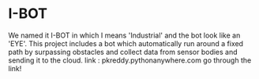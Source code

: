 # I-BOT
We named it I-BOT in which I means 'Industrial' and the bot look like an 'EYE'.
This project includes a bot which automatically run around a fixed path by surpassing obstacles and collect data from sensor bodies and sending it to the cloud.
link : pkreddy.pythonanywhere.com go through the link!
